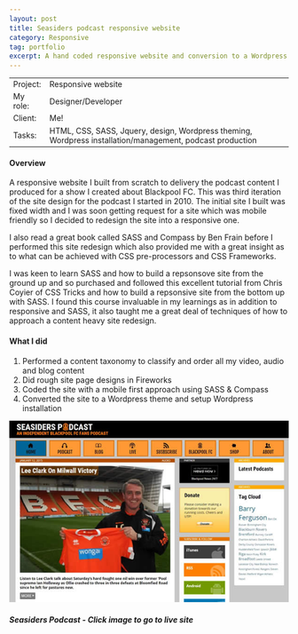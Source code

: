 ```yaml
---
layout: post
title: Seasiders podcast responsive website
category: Responsive
tag: portfolio
excerpt: A hand coded responsive website and conversion to a Wordpress theme for a podcast I created and presented. 
---   
```


<table class="overview cols">
  <tr>
    <td>Project:</td>
    <td>Responsive website</td>  
  </tr>  
  <tr>
    <td>My role:</td>
    <td>Designer/Developer</td>
  </tr> 
  <tr>
    <td>Client:</td>
    <td>Me!</td>  
  </tr> 
  <tr>
    <td>Tasks:</td>
    <td>HTML, CSS, SASS, Jquery, design, Wordpress theming, Wordpress installation/management, podcast production  </td>
  </tr> 
</table>

#### Overview

A responsive website I built from scratch to delivery the podcast content I produced for a show I created about Blackpool FC.  This was third iteration of the site design for the podcast I started in 2010.  The initial site I built was fixed width and I was soon getting request for a site which was mobile friendly so I decided to redesign the site into a responsive one.

I also read a great book called SASS and Compass by Ben Frain before I performed this site redesign which also provided me with a great insight as to what can be achieved with CSS pre-processors and CSS Frameworks. 

I was keen to learn SASS and how to build a repsonsove site from the ground up and so purchased and followed this excellent tutorial from Chris Coyier of CSS Tricks and how to build a repsonsive site from the bottom up with SASS.  I found this course invaluable in my learnings as in addition to responsive and SASS, it also taught me a great deal of techniques of how to approach a content heavy site redesign.  

#### What I did

1. Performed a content taxonomy to classify and order all my video, audio and blog content
2. Did rough site page designs in Fireworks
3. Coded the site with a mobile first approach using SASS & Compass
4. Converted the site to a Wordpress theme and setup Wordpress installation 


<div class="no-margin"><a href="http://seasdierspodcast.co.uk
"><img src="/img/seasiders-podcast-home.jpg" alt="Seasiders podcast screenshot" /></a></div>

##### Seasiders Podcast - Click image to go to live site






